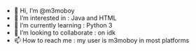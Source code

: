 - 👋 Hi, I’m @m3moboy
- 👀 I’m interested in : Java and HTML
- 🌱 I’m currently learning : Python 3
- 💞️ I’m looking to collaborate : on idk
- 📫 How to reach me : my user is m3moboy in most platforms

<!---
m3moboy/m3moboy is a ✨ special ✨ repository because its `README.md` (this file) appears on your GitHub profile.
You can click the Preview link to take a look at your changes.
--->
